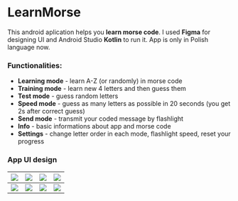 
# LearnMorse
This android aplication helps you **learn morse code**. I used **Figma** for designing UI and Android Studio **Kotlin** to run it. App is only in Polish language now.

### Functionalities:
 - **Learning mode** - learn A-Z (or randomly) in morse code
 - **Training mode** - learn new 4 letters and then guess them
 -  **Test mode** - guess random letters
 - **Speed mode** - guess as many letters as possible in 20 seconds (you get 2s after correct guess)
 - **Send mode** - transmit your coded message by flashlight
 - **Info** - basic informations about app and morse code
 - **Settings** - change letter order in each mode, flashlight speed, reset your progress

### App UI design
|![](https://github.com/QubaPra/LearnMorse/blob/main/UI%20Figma/main.png)|![](https://github.com/QubaPra/LearnMorse/blob/main/UI%20Figma/info.png)|![](https://github.com/QubaPra/LearnMorse/blob/main/UI%20Figma/sendinfo.png)|![](https://github.com/QubaPra/LearnMorse/blob/main/UI%20Figma/send.png)|
|--|--|--|--|
|![](https://github.com/QubaPra/LearnMorse/blob/main/UI%20Figma/speedinfo.png)|![](https://github.com/QubaPra/LearnMorse/blob/main/UI%20Figma/speed.png)|![](https://github.com/QubaPra/LearnMorse/blob/main/UI%20Figma/speedresult.png)|![](https://github.com/QubaPra/LearnMorse/blob/main/UI%20Figma/testinfo.png)|
